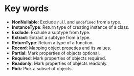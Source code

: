 # Key words

* **NonNullable**: Exclude `null` and `undefined` from a type.
* **InstanceType**: Return type of creating instance of a class.
* **Exclude**: Exclude a subtype from type.
* **Extract**: Extract a subtype from a type.
* **ReturnType**: Return a type of a function.
* **Record**: Mapping object propeties and its values.
* **Partial**: Mark properties of objects optional.
* **Required**: Mark properties of objects required.
* **Readonly**: Mark properties of objects readonly.
* **Pick**: Pick a subset of objects.
